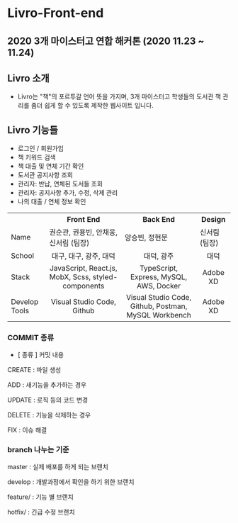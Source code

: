 
# Livro-Front-end

## 2020 3개 마이스터고 연합 해커톤 (2020 11.23 ~ 11.24)

## Livro 소개
- Livro는 "책"의 포르투갈 언어 뜻을 가지며, 3개 마이스터고 학생들의 도서관 책 관리를 좀더 쉽게 할 수 있도록 제작한 웹사이트 입니다.

## Livro 기능들
- 로그인 / 회원가입
- 책 키워드 검색
- 책 대출 및 연체 기간 확인
- 도서관 공지사항 조회
- 관리자: 반납, 연체된 도서들 조회
- 관리자: 공지사항 추가, 수정, 삭제 관리
- 나의 대출 / 연체 정보 확인

<table>
 <tr>
  <th></th>
  <th>Front End</th>
  <th>Back End</th>
  <th>Design</th>
 </tr>
 
 <tr>
  <td>Name</td>
  <td>권순관, 권용빈, 안채웅, 신서림 (팀장)</td>
  <td>양승빈, 정현문</td>
  <td>신서림 (팀장)</td>
 </tr>
 
 <tr>
  <td>School</td>
  <td style ="text-align: center;">대구, 대구, 광주, 대덕</td>
  <td style ="text-align: center;">대덕, 광주</td>
  <td style ="text-align: center;">대덕</td>
 </tr>
 
 <tr>
  <td>Stack</td>
  <td style ="text-align: center;">JavaScript, React.js, MobX, Scss, styled-components</td>
  <td style ="text-align: center;">TypeScript, Express, MySQL, AWS, Docker</td>
  <td style ="text-align: center;">Adobe XD</td>
 </tr>
 
 <tr>
  <td>Develop Tools</td>
  <td style ="text-align: center;">Visual Studio Code, Github</td>
  <td style ="text-align: center;">Visual Studio Code, Github, Postman, MySQL Workbench</td>
  <td style ="text-align: center;">Adobe XD</td>
 </tr>
</table>

### COMMIT 종류

 - [ 종류 ] 커밋 내용
 
CREATE : 파일 생성

ADD : 새기능을 추가하는 경우

UPDATE : 로직 등의 코드 변경

DELETE : 기능을 삭제하는 경우

FIX : 이슈 해결


### branch 나누는 기준

master : 실제 배포를 하게 되는 브랜치

develop : 개발과정에서 확인을 하기 위한 브랜치

feature/ : 기능 별 브랜치

hotfix/ : 긴급 수정 브랜치
